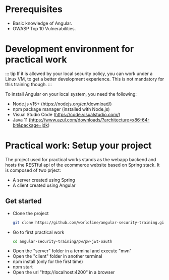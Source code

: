 # Prerequisites

- Basic knowledge of Angular.
- OWASP Top 10 Vulnerabilities.

# Development environment for practical work

::: tip If it is allowed by your local security policy, you can work under a Linux VM, to get a better development experience. This is not mandatory for this training though. :::

To install Angular on your local system, you need the following:
- Node.js v15+ (https://nodejs.org/en/download/)
- npm package manager (installed with Node.js)
- Visual Studio Code (https://code.visualstudio.com/)
- Java 11 (https://www.azul.com/downloads/?architecture=x86-64-bit&package=jdk)

# Practical work: Setup your project

The project used for practical works stands as the webapp backend and hosts the RESTful api of the ecommerce website based on Spring stack. It is composed of two prject:

- A server created using Spring
- A client created using Angular

## Get started
- Clone the project
  ```sh
  git clone https://github.com/worldline/angular-security-training.git
  ```
- Go to first practical work
  ```sh
  cd angular-security-training/pw/pw-jwt-oauth
  ```
- Open the "server" folder in a terminal and execute "mvn" 
- Open the "client" folder in another terminal
- npm install (only for the first time)
- npm start
- Open the url "http://localhost:4200" in a browser
